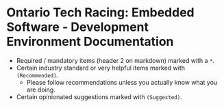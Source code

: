 # Ontario Tech Racing: Embedded Software - Development Environment Documentation

- Required / mandatory items (header 2 on markdown) marked with a `*`.
- Certain industry standard or very helpful items marked with `(Recommended)`.
    - Please follow recommendations unless you actually know what you are doing.
- Certain opinionated suggestions marked with `(Suggested)`.
